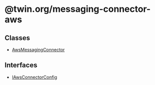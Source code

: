 # @twin.org/messaging-connector-aws

## Classes

- [AwsMessagingConnector](classes/AwsMessagingConnector.md)

## Interfaces

- [IAwsConnectorConfig](interfaces/IAwsConnectorConfig.md)

